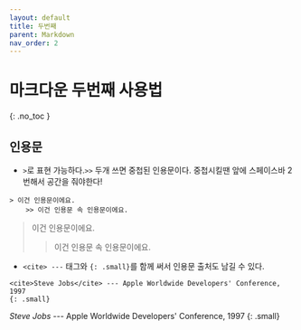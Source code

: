 ```yaml
---
layout: default
title: 두번째
parent: Markdown
nav_order: 2
---
```


# 마크다운 두번째 사용법 
{: .no_toc }

## 인용문
- `>`로 표현 가능하다.`>>` 두개 쓰면 중첩된 인용문이다. 중첩시킬땐 앞에 스페이스바 2번해서 공간을 줘야한다!  
```
> 이건 인용문이에요.
    >> 이건 인용문 속 인용문이에요.
```
> 이건 인용문이에요.
  >> 이건 인용문 속 인용문이에요.

- `<cite> ---` 태그와 `{: .small}`를 함께 써서 인용문 출처도 남길 수 있다.  
```
<cite>Steve Jobs</cite> --- Apple Worldwide Developers' Conference, 1997
{: .small}
```
<cite>Steve Jobs</cite> --- Apple Worldwide Developers' Conference, 1997
{: .small}